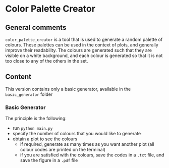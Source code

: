 # Color Palette Creator

## General comments

`color_palette_creator` is a tool that is used to generate a random palette of colours. 
These palettes can be used in the context of plots, and generally improve their readability.
The colours are generated such that they are visible on a white background, 
and each colour is generated so that it is not too close to any of the others in the set.

## Content

This version contains only a basic generator, available in the `basic_generator` folder

### Basic Generator

The principle is the following: 
* run `python main.py`
* specify the number of colours that you would like to generate
* obtain a plot to see the colours
	* if required, generate as many times as you want another plot (all colour codes are printed on the terminal)
	* if you are satisfied with the colours, save the codes in a `.txt` file, and save the figure in a `.pdf` file


